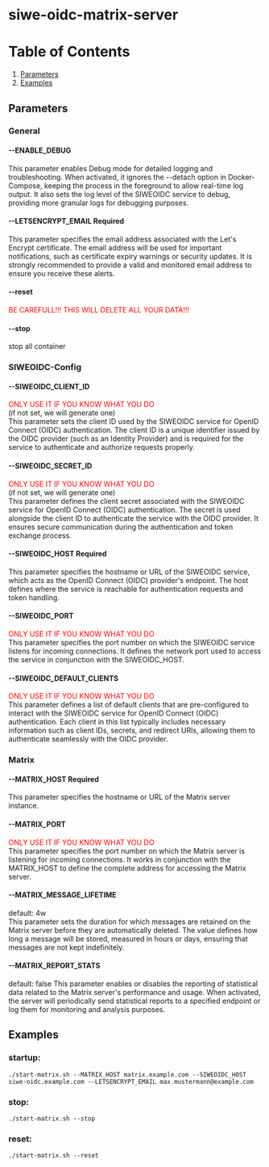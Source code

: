 # siwe-oidc-matrix-server

# Table of Contents

1. [Parameters](#parameters)
2. [Examples](#examples)

## Parameters

### General

#### --ENABLE_DEBUG

This parameter enables Debug mode for detailed logging and troubleshooting. When activated, it ignores the --detach
option in Docker-Compose, keeping the process in the foreground to allow real-time log output. It also sets the log
level of the SIWEOIDC service to debug, providing more granular logs for debugging purposes.

#### --LETSENCRYPT_EMAIL **Required**

This parameter specifies the email address associated with the Let's Encrypt certificate. The email address will be used
for important notifications, such as certificate expiry warnings or security updates. It is strongly recommended to
provide a valid and monitored email address to ensure you receive these alerts.

#### --reset

<span style="color:red">BE CAREFULL!!! THIS WILL DELETE ALL YOUR DATA!!!</span> <br>

#### --stop

stop all container

### SIWEOIDC-Config

#### --SIWEOIDC_CLIENT_ID

<span style="color:red">ONLY USE IT IF YOU KNOW WHAT YOU DO</span> <br>
(if not set, we will generate one) <br>
This parameter sets the client ID used by the SIWEOIDC service for OpenID Connect (OIDC) authentication. The client ID
is a unique identifier issued by the OIDC provider (such as an Identity Provider) and is required for the service to
authenticate and authorize requests properly.

#### --SIWEOIDC_SECRET_ID

<span style="color:red">ONLY USE IT IF YOU KNOW WHAT YOU DO</span> <br>
(if not set, we will generate one) <br>
This parameter defines the client secret associated with the SIWEOIDC service for OpenID Connect (OIDC) authentication.
The secret is used alongside the client ID to authenticate the service with the OIDC provider. It ensures secure
communication during the authentication and token exchange process.

#### --SIWEOIDC_HOST **Required**

This parameter specifies the hostname or URL of the SIWEOIDC service, which acts as the OpenID Connect (OIDC) provider's
endpoint. The host defines where the service is reachable for authentication requests and token handling.

#### --SIWEOIDC_PORT

<span style="color:red">ONLY USE IT IF YOU KNOW WHAT YOU DO</span> <br>
This parameter specifies the port number on which the SIWEOIDC service listens for incoming connections. It defines the
network port used to access the service in conjunction with the SIWEOIDC_HOST.

#### --SIWEOIDC_DEFAULT_CLIENTS

<span style="color:red">ONLY USE IT IF YOU KNOW WHAT YOU DO</span> <br>
This parameter defines a list of default clients that are pre-configured to interact with the SIWEOIDC service for
OpenID Connect (OIDC) authentication. Each client in this list typically includes necessary information such as client
IDs, secrets, and redirect URIs, allowing them to authenticate seamlessly with the OIDC provider.

### Matrix

#### --MATRIX_HOST **Required**

This parameter specifies the hostname or URL of the Matrix server instance.

#### --MATRIX_PORT

<span style="color:red">ONLY USE IT IF YOU KNOW WHAT YOU DO</span> <br>
This parameter specifies the port number on which the Matrix server is listening for incoming connections. It works in
conjunction with the MATRIX_HOST to define the complete address for accessing the Matrix server.

#### --MATRIX_MESSAGE_LIFETIME

default: 4w <br>
This parameter sets the duration for which messages are retained on the Matrix server before they are automatically
deleted. The value defines how long a message will be stored, measured in hours or days, ensuring that messages are not
kept indefinitely.

#### --MATRIX_REPORT_STATS

default: false
This parameter enables or disables the reporting of statistical data related to the Matrix server's performance and
usage. When activated, the server will periodically send statistical reports to a specified endpoint or log them for
monitoring and analysis purposes.

## Examples

### startup:

````
./start-matrix.sh --MATRIX_HOST matrix.example.com --SIWEOIDC_HOST siwe-oidc.example.com --LETSENCRYPT_EMAIL max.mustermann@example.com
````

### stop:

````
./start-matrix.sh --stop
````

### reset:

````
./start-matrix.sh --reset
````